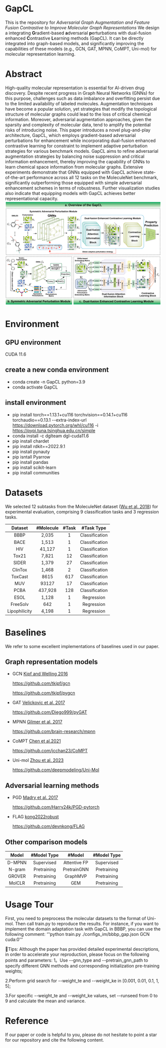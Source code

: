 # GapCL
This is the repository for *Adversarial Graph Augmentation and Feature Fusion Contrastive to Improve Molecular Graph Representations*
We design  a integrating **G**radient-based **a**dversarial **p**erturbations with dual-fusion enhanced **C**ontrastive **L**earning methods (GapCL). It can be directly integrated into graph-based models, and significantly improving the capabilities of these models (e.g., GCN, GAT, MPNN, CoMPT, Uni-mol) for molecular representation learning.
# Abstract
High-quality molecular representation is essential for AI-driven drug discovery. Despite recent progress in Graph Neural Networks (GNNs) for this purpose, challenges such as data imbalance and overfitting persist due to the limited availability of labeled molecules. Augmentation techniques have become a popular solution, yet strategies that modify the topological structure of molecular graphs could lead to the loss of critical chemical information. Moreover, adversarial augmentation approaches, given the sparsity and complexity of molecular data, tend to amplify the potential risks of introducing noise. This paper introduces a novel plug-and-play architecture, GapCL, which employs gradient-based adversarial perturbations for enhancement while incorporating dual-fusion enhanced contrastive learning for constraint to implement adaptive perturbation strategies for various benchmark models. GapCL aims to refine adversarial augmentation strategies by balancing noise suppression and critical information enhancement, thereby improving the capability of GNNs to learn chemical space information from molecular graphs. Extensive experiments demonstrate that GNNs equipped with GapCL achieve state-of-the-art performance across all 12 tasks on the MoleculeNet benchmark, significantly outperforming those equipped with simple adversarial enhancement schemes in terms of robustness. Further visualization studies also indicate that equipping models with GapCL achieves better representational capacity.
![GapCL model](https://github.com/stjin-XMU/GapCL/blob/main/GapCL.png)

# Environment
## GPU environment
CUDA 11.6

## create a new conda environment
- conda create -n GapCL python=3.9
- conda activate GapCL

## install environment
- pip install torch==1.13.1+cu116 torchvision==0.14.1+cu116 torchaudio==0.13.1 --extra-index-url https://download.pytorch.org/whl/cu116 -i https://pypi.tuna.tsinghua.edu.cn/simple
- conda install -c dglteam dgl-cuda11.6
- pip install chardet
- pip install rdkit==2022.9.1
- pip install pynauty
- pip isntall Pyarrow
- pip install pandas
- pip install scikit-learn
- pip install communities

# Datasets
We selected 12 subtasks from the MoleculeNet dataset ([Wu et al. 2018](10.1039/C7SC02664A)) for experimental evaluation, comprising 9 classification tasks and 3 regression tasks. 

| Dataset | #Molecule | #Task | #Task Type |
| :---: | :---: | :---: |:---: |
| BBBP  | 2,035 | 1 | Classification|
| BACE | 1,513 | 1 | Classification |
| HIV | 41,127 | 1 | Classification |
| Tox21 | 7,821 | 12 | Classification | 
| SIDER | 1,379 | 27 | Classification |
| ClinTox | 1,468 | 2 | Classification |
| ToxCast | 8615 | 617 | Classification |
| MUV | 93127 | 17 | Classification |
| PCBA | 437,928 | 128 | Classification |
| ESOL | 1,128 | 1 | Regression |
| FreeSolv | 642 | 1 | Regression |
| Lipophilicity  | 4,198 | 1 | Regression | 

# Baselines
We refer to some excellent implementations of baselines used in our paper.
## Graph representation models
- GCN [Kipf and Welling 2016](https://doi.org/10.48550/arXiv.1609.02907)
  
  https://github.com/tkipf/gcn
  
  https://github.com/tkipf/pygcn
  
- GAT [Velickovic et al. 2017](https://doi.org/10.48550/arXiv.1710.10903)
  
  https://github.com/Diego999/pyGAT
  
- MPNN [Gilmer et al. 2017](https://arxiv.org/pdf/1704.01212)
  
  https://github.com/brain-research/mpnn
  
- CoMPT [Chen et al.2021](https://doi.org/10.24963/ijcai.2021/309)
  
  https://github.com/jcchan23/CoMPT
  
- Uni-mol [Zhou et al. 2023](https://openreview.net/forum?id=6K2RM6wVqKu)
  
  https://github.com/deepmodeling/Uni-Mol
  
## Adversarial learning methods
- PGD [Madry et al. 2017](https://doi.org/10.48550/arXiv.1706.06083)
  
  https://github.com/Harry24k/PGD-pytorch
  
- FLAG [kong2022robust](https://arxiv.org/abs/2010.09891)
  
  https://github.com/devnkong/FLAG
  
## Other comparison models
| Model | #Model Type | #Model | #Model Type |
| :---: | :---: | :---: |:---: |
| D-MPNN  | Supervised | Attentive FP | Supervised |
| N-gram  | Pretraining  | PretrainGNN | Pretraining |
| GROVER | Pretraining  |  GraphMVP | Pretraining  |
| MolCLR | Pretraining  | GEM | Pretraining  |

# Usage Tour
First, you need to preprocess the molecular datasets to the format of Uni-mol. Then call train.py to reproduce the results. For instance, if you want to implement the domain adaptation task with GapCL in BBBP, you can use the following comment:
‘’‘python train.py ./configs_im/bbbp_gap.json GCN cuda:0’‘’

🌟Tips: Although the paper has provided detailed experimental descriptions, in order to accelerate your reproduction, please focus on the following points and parameters:
1。Use --gnn_type and --pretrain_gnn_path to specify different GNN methods and corresponding initialization pre-training weights;

2.Perform grid search for --weight_te and --weight_ke in [0.001, 0.01, 0.1, 1, 5];

3.For specific --weight_te and --weight_ke values, set --runseed from 0 to 9 and calculate the mean and variance.

# Reference
If our paper or code is helpful to you, please do not hesitate to point a star for our repository and cite the following content.



